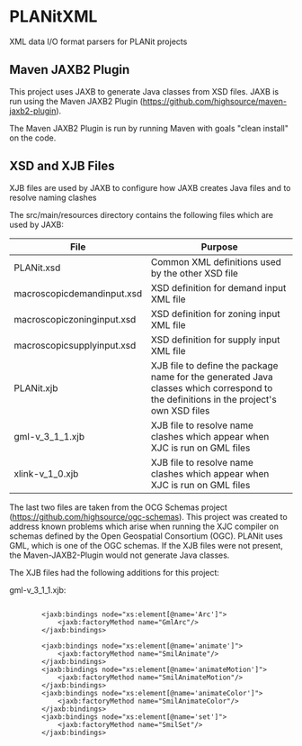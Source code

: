 # PLANitXML
XML data I/O format parsers for PLANit projects

## Maven JAXB2 Plugin

This project uses JAXB to generate Java classes from XSD files.  JAXB is run using the Maven JAXB2 Plugin (https://github.com/highsource/maven-jaxb2-plugin).

The Maven JAXB2 Plugin is run by running Maven with goals "clean install" on the code.

## XSD and XJB Files

XJB files are used by JAXB to configure how JAXB creates Java files and to resolve naming clashes

The src/main/resources directory contains the following files which are used by JAXB:

|File|Purpose|
|---| ---|
|PLANit.xsd|Common XML definitions used by the other XSD file|
|macroscopicdemandinput.xsd|XSD definition for demand input XML file|
|macroscopiczoninginput.xsd|XSD definition for zoning input XML file|
|macroscopicsupplyinput.xsd|XSD definition for supply input XML file|
|PLANit.xjb|XJB file to define the package name for the generated Java classes which correspond to the definitions in the project's own XSD files|
|gml-v_3_1_1.xjb|XJB file to resolve name clashes which appear when XJC is run on GML files|
| xlink-v_1_0.xjb|XJB file to resolve name clashes which appear when XJC is run on GML files|                        

The last two files are taken from the OCG Schemas project (https://github.com/highsource/ogc-schemas).  This project was created to address known problems which arise when running the XJC 
compiler on schemas defined by the Open Geospatial Consortium (OGC).  PLANit uses GML, which is one of the OGC schemas.  If the XJB files were not present, the Maven-JAXB2-Plugin would 
not generate Java classes.

The XJB files had the following additions for this project:

gml-v_3_1_1.xjb:
```xjb

		<jaxb:bindings node="xs:element[@name='Arc']">
			<jaxb:factoryMethod name="GmlArc"/>
		</jaxb:bindings>
		
		<jaxb:bindings node="xs:element[@name='animate']">
			<jaxb:factoryMethod name="SmilAnimate"/>
		</jaxb:bindings>
		<jaxb:bindings node="xs:element[@name='animateMotion']">
			<jaxb:factoryMethod name="SmilAnimateMotion"/>
		</jaxb:bindings>
		<jaxb:bindings node="xs:element[@name='animateColor']">
			<jaxb:factoryMethod name="SmilAnimateColor"/>
		</jaxb:bindings>
		<jaxb:bindings node="xs:element[@name='set']">
			<jaxb:factoryMethod name="SmilSet"/>
		</jaxb:bindings>

